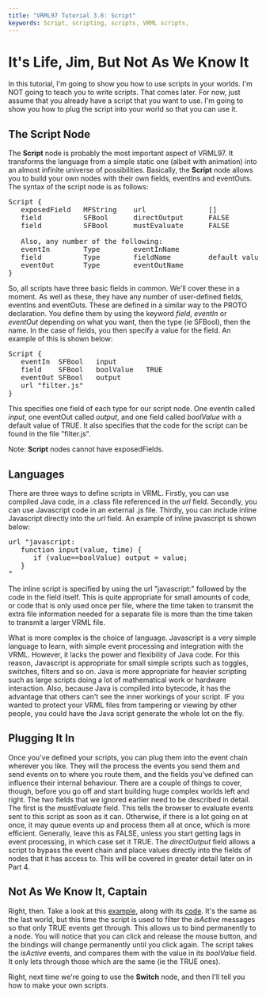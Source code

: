 ```yaml
---
title: "VRML97 Tutorial 3.6: Script"
keywords: Script, scripting, scripts, VRML scripts,
---
```


# It's Life, Jim, But Not As We Know It

In this tutorial, I'm going to show you how to use scripts in your worlds. I'm NOT going to teach you to write scripts. That comes later.
For now, just assume that you already have a script that you want to use. I'm going to show you how to plug
the script into your world so that you can use it.

## The Script Node

The <STRONG>Script</STRONG> node is probably the most important aspect of VRML97. It transforms the language from a simple static one (albeit with animation) into
an almost infinite universe of possibilities. Basically, the <STRONG>Script</STRONG> node allows you to build your own nodes with their own fields, eventIns and eventOuts.
The syntax of the script node is as follows:

<PRE>
Script {
   exposedField   MFString    url               []
   field          SFBool      directOutput      FALSE
   field          SFBool      mustEvaluate      FALSE

   Also, any number of the following:
   eventIn        Type        eventInName
   field          Type        fieldName         default value
   eventOut       Type        eventOutName
}
</PRE>

So, all scripts have three basic fields in common. We'll cover these in a moment. As well as these, they have any number of
user-defined fields, eventIns and eventOuts. These are defined in a similar way to the PROTO declaration. You define them by using the
keyword <EM>field</EM>, <EM>eventIn</EM> or <EM>eventOut</EM> depending on what you want, then the type (ie SFBool), then the name. In the case of
fields, you then specify a value for the field. An example of this is shown below:

<PRE>
Script {
   eventIn  SFBool   input
   field    SFBool   boolValue   TRUE
   eventOut SFBool   output
   url "filter.js"
}
</PRE>

This specifies one field of each type for our script node. One eventIn called <EM>input</EM>, one eventOut called <EM>output</EM>, and one field called <EM>boolValue</EM> with a
default value of TRUE. It also specifies that the code for the script can be found in the file "filter.js".


Note: <STRONG>Script</STRONG> nodes cannot have exposedFields.

## Languages

There are three ways to define scripts in VRML. Firstly, you can use compiled Java code, in a .class file referenced in the <EM>url</EM> field. Secondly, you can use Javascript code in an external
.js file. Thirdly, you can include inline Javascript directly into the <EM>url</EM> field. An example of inline javascript is shown below:

<PRE>
url "javascript:
   function input(value, time) {
      if (value==boolValue) output = value;
   }
"
</PRE>

The inline script is specified by using the url "javascript:" followed by the code in the field itself. This is quite appropriate for small
amounts of code, or code that is only used once per file, where the time taken to transmit the extra file information needed for a separate file is more than the time taken to transmit a larger VRML file.


What is more complex is the choice of language. Javascript is a very simple language to learn, with simple event processing and integration with the VRML. However, it lacks the
power and flexibility of Java code. For this reason, Javascript is appropriate for small simple scripts such as toggles, switches, filters and so on. Java is more appropriate for
heavier scripting such as large scripts doing a lot of mathematical work or hardware interaction. Also, because Java is compiled into bytecode, it has the advantage that others can't see the
inner workings of your script. IF you wanted to protect your VRML files from tampering or viewing by other people, you could have the Java script generate the whole lot on the fly.

## Plugging It In

Once you've defined your scripts, you can plug them into the event chain wherever you like. They will the process the events you send them and send events on to where you route them,
and the fields you've defined can influence their internal behaviour. There are a couple of things to cover, though, before you go off and start building huge complex worlds left and right.
The two fields that we ignored earlier need to be described in detail. The first is the <EM>mustEvaluate</EM> field. This tells the browser to evaluate events sent to this script as soon as it can. Otherwise, if there is
a lot going on at once, it may queue events up and process them all at once, which is more efficient. Generally, leave this as FALSE, unless you start getting lags in event processing, in which case set it TRUE.
The <EM>directOutput</EM> field allows a script to bypass the event chain and place values directly into the fields of nodes that it has access to. This will be covered in greater detail later on in Part 4.

## Not As We Know It, Captain

Right, then. Take a look at this <A HREF="../worlds/tut36.wrl" TARGET=_new>example</A>, along with its <A HREF="../source/tut36.html">code</A>.
It's the same as the last world, but this time the script is used to filter the <EM>isActive</EM> messages so that only TRUE events get through. This allows us to bind permanently to a node.
You will notice that you can click and release the mouse button, and the bindings will change permanently until you click again. The script takes the <EM>isActive</EM> events, and compares them
with the value in its <EM>boolValue</EM> field. It only lets through those which are the same (ie the TRUE ones).


Right, next time we're going to use the <STRONG>Switch</STRONG> node, and then I'll tell you how to make your own scripts.

